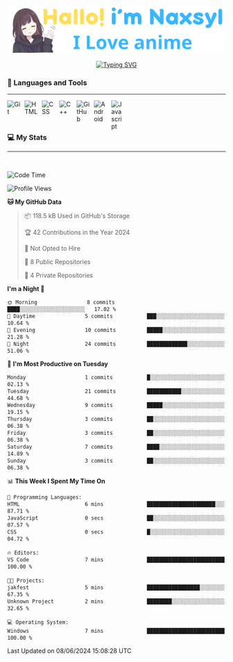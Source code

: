 <p align="center"><a href="https://github.com/Naxsyl"><img width=580px alt="Hello, I'm Naxsyl. I Love Anime" src="img/banner.png" /></a></p>

<p align="center">
<a href="https://git.io/typing-svg"><img src="https://readme-typing-svg.herokuapp.com?font=Fira+Code&weight=600&size=22&pause=1000&center=true&vCenter=true&random=false&width=435&lines=Newbie+Programmer;Back-end+web+and+app+developer;Learn+Something+Interesting" alt="Typing SVG" /></a>
</p>

### 🧰 Languages and Tools

---

<img align="left" alt="Git" width="30px" style="padding-right:10px;" src="https://cdn.jsdelivr.net/gh/devicons/devicon/icons/git/git-original.svg" />
<img align="left" alt="HTML" width="30px" style="padding-right:10px;" src="https://cdn.jsdelivr.net/gh/devicons/devicon/icons/html5/html5-plain.svg" />
<img align="left" alt="CSS" width="30px" style="padding-right:10px;" src="https://cdn.jsdelivr.net/gh/devicons/devicon/icons/css3/css3-plain.svg" />
<img align="left" alt="C++" width="30px" style="padding-right:10px;" src="https://cdn.jsdelivr.net/gh/devicons/devicon/icons/cplusplus/cplusplus-line.svg" />
<img align="left" alt="GitHub" width="30px" style="padding-right:10px;" src="https://cdn.jsdelivr.net/gh/devicons/devicon/icons/github/github-original.svg" />
<img align="left" alt="Android" width="30px" style="padding-right:10px;" src="https://cdn.jsdelivr.net/gh/devicons/devicon/icons/android/android-plain.svg" />
<img align="left" alt="Javascript" width="30px" style="padding-right:10px;" src="https://cdn.jsdelivr.net/gh/devicons/devicon@latest/icons/javascript/javascript-original.svg" />
<br>
<br>
<br>


### 💻 My Stats

---

<br>

<!--START_SECTION:waka-->
![Code Time](http://img.shields.io/badge/Code%20Time-115%20hrs%2049%20mins-blue)

![Profile Views](http://img.shields.io/badge/Profile%20Views-13-blue)

**🐱 My GitHub Data** 

> 📦 118.5 kB Used in GitHub's Storage 
 > 
> 🏆 42 Contributions in the Year 2024
 > 
> 🚫 Not Opted to Hire
 > 
> 📜 8 Public Repositories 
 > 
> 🔑 4 Private Repositories 
 > 
**I'm a Night 🦉** 

```text
🌞 Morning                8 commits           ████░░░░░░░░░░░░░░░░░░░░░   17.02 % 
🌆 Daytime                5 commits           ███░░░░░░░░░░░░░░░░░░░░░░   10.64 % 
🌃 Evening                10 commits          █████░░░░░░░░░░░░░░░░░░░░   21.28 % 
🌙 Night                  24 commits          █████████████░░░░░░░░░░░░   51.06 % 
```
📅 **I'm Most Productive on Tuesday** 

```text
Monday                   1 commits           █░░░░░░░░░░░░░░░░░░░░░░░░   02.13 % 
Tuesday                  21 commits          ███████████░░░░░░░░░░░░░░   44.68 % 
Wednesday                9 commits           █████░░░░░░░░░░░░░░░░░░░░   19.15 % 
Thursday                 3 commits           ██░░░░░░░░░░░░░░░░░░░░░░░   06.38 % 
Friday                   3 commits           ██░░░░░░░░░░░░░░░░░░░░░░░   06.38 % 
Saturday                 7 commits           ████░░░░░░░░░░░░░░░░░░░░░   14.89 % 
Sunday                   3 commits           ██░░░░░░░░░░░░░░░░░░░░░░░   06.38 % 
```


📊 **This Week I Spent My Time On** 

```text
💬 Programming Languages: 
HTML                     6 mins              ██████████████████████░░░   87.71 % 
JavaScript               0 secs              ██░░░░░░░░░░░░░░░░░░░░░░░   07.57 % 
CSS                      0 secs              █░░░░░░░░░░░░░░░░░░░░░░░░   04.72 % 

🔥 Editors: 
VS Code                  7 mins              █████████████████████████   100.00 % 

🐱‍💻 Projects: 
jakfest                  5 mins              █████████████████░░░░░░░░   67.35 % 
Unknown Project          2 mins              ████████░░░░░░░░░░░░░░░░░   32.65 % 

💻 Operating System: 
Windows                  7 mins              █████████████████████████   100.00 % 
```


 Last Updated on 08/06/2024 15:08:28 UTC
<!--END_SECTION:waka-->

